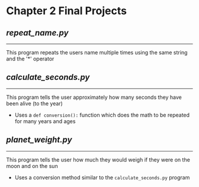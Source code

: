 # Chapter 2 Final Projects


## *repeat_name.py*
---
This program repeats the users name multiple times using the same string and the '\*' operator


## *calculate_seconds.py*
---
This program tells the user approximately how many seconds they have been alive (to the year)

* Uses a ```def conversion():``` function which does the math to be repeated for many years and ages


## *planet_weight.py*
---
This program tells the user how much they would weigh if they were on the moon and on the sun

* Uses a conversion method similar to the ```calculate_seconds.py``` program